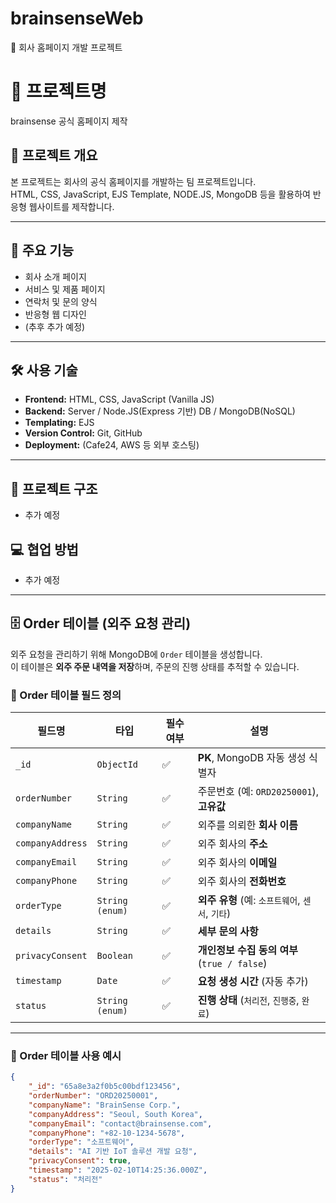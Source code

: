 # brainsenseWeb
🚀 회사 홈페이지 개발 프로젝트

# 🏢 프로젝트명
brainsense 공식 홈페이지 제작

## 📌 프로젝트 개요
본 프로젝트는 회사의 공식 홈페이지를 개발하는 팀 프로젝트입니다.  
HTML, CSS, JavaScript, EJS Template, NODE.JS, MongoDB 등을 활용하여 반응형 웹사이트를 제작합니다.

---

## 🚀 주요 기능
- 회사 소개 페이지
- 서비스 및 제품 페이지
- 연락처 및 문의 양식
- 반응형 웹 디자인
- (추후 추가 예정)

---

## 🛠 사용 기술
- **Frontend:** HTML, CSS, JavaScript (Vanilla JS)
- **Backend:** Server / Node.JS(Express 기반) DB / MongoDB(NoSQL)
- **Templating:** EJS
- **Version Control:** Git, GitHub
- **Deployment:** (Cafe24, AWS 등 외부 호스팅)

---

## 📂 프로젝트 구조
- 추가 예정

## 💻 협업 방법
- 추가 예정  

---

## 🗄 Order 테이블 (외주 요청 관리)
외주 요청을 관리하기 위해 MongoDB에 `Order` 테이블을 생성합니다.  
이 테이블은 **외주 주문 내역을 저장**하며, 주문의 진행 상태를 추적할 수 있습니다.

### 📂 Order 테이블 필드 정의
| 필드명              | 타입             | 필수 여부 | 설명 |
|-------------------|----------------|---------|----------------------------------|
| `_id`            | `ObjectId`      | ✅       | **PK**, MongoDB 자동 생성 식별자 |
| `orderNumber`    | `String`        | ✅       | 주문번호 (예: `ORD20250001`), **고유값** |
| `companyName`    | `String`        | ✅       | 외주를 의뢰한 **회사 이름** |
| `companyAddress` | `String`        | ✅       | 외주 회사의 **주소** |
| `companyEmail`   | `String`        | ✅       | 외주 회사의 **이메일** |
| `companyPhone`   | `String`        | ✅       | 외주 회사의 **전화번호** |
| `orderType`      | `String (enum)` | ✅       | **외주 유형** (예: `소프트웨어`, `센서`, `기타`) |
| `details`        | `String`        | ✅       | **세부 문의 사항** |
| `privacyConsent` | `Boolean`       | ✅       | **개인정보 수집 동의 여부** (`true / false`) |
| `timestamp`      | `Date`          | ✅       | **요청 생성 시간** (자동 추가) |
| `status`         | `String (enum)` | ✅       | **진행 상태** (`처리전`, `진행중`, `완료`) |

---

### 📌 Order 테이블 사용 예시
```json
{
    "_id": "65a8e3a2f0b5c00bdf123456",
    "orderNumber": "ORD20250001",
    "companyName": "BrainSense Corp.",
    "companyAddress": "Seoul, South Korea",
    "companyEmail": "contact@brainsense.com",
    "companyPhone": "+82-10-1234-5678",
    "orderType": "소프트웨어",
    "details": "AI 기반 IoT 솔루션 개발 요청",
    "privacyConsent": true,
    "timestamp": "2025-02-10T14:25:36.000Z",
    "status": "처리전"
}

